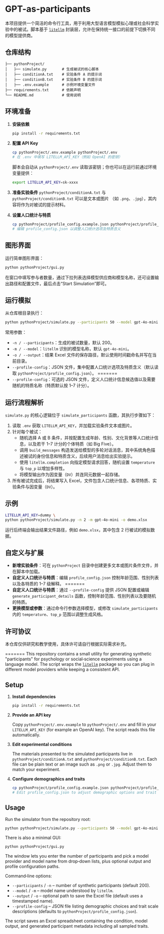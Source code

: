 # GPT-as-participants

本项目提供一个简洁的命令行工具，用于利用大型语言模型模拟心理或社会科学实验中的被试。脚本基于 [`litellm`](https://github.com/BerriAI/litellm) 封装层，允许在保持统一接口的前提下切换不同的模型提供商。

## 仓库结构
```
├── pythonProject/
│   ├── simulate.py       # 生成被试的核心脚本
│   ├── conditionA.txt    # 实验条件 A 的提示词
│   ├── conditionB.txt    # 实验条件 B 的提示词
│   ├── .env.example      # 示例环境变量文件
├── requirements.txt      # 依赖声明
└── README.md             # 使用说明
```

## 环境准备
1. **安装依赖**
   ```bash
   pip install -r requirements.txt
   ```
2. **配置 API Key**
   ```bash
   cp pythonProject/.env.example pythonProject/.env
   # 在 .env 中填写 LITELLM_API_KEY（例如 OpenAI 的密钥）
   ```
   脚本会自动从 `pythonProject/.env` 读取该密钥；你也可以在运行前通过环境变量提供：
   ```bash
   export LITELLM_API_KEY=sk-xxxx
   ```
3. **准备实验条件**
   `pythonProject/conditionA.txt` 与 `pythonProject/conditionB.txt` 可以是文本或图片
   （如 `.png`、`.jpg`），其内容将作为对被试的提示材料。

4. **设置人口统计与特质**
   ```bash
   cp pythonProject/profile_config.example.json pythonProject/profile_config.json
   # 编辑 profile_config.json 以调整人口统计选项及特质含义
   ```

## 图形界面
运行简单图形界面：
```bash
python pythonProject/gui.py
```
在窗口中填写参与者数量，通过下拉列表选择模型供应商和模型名称，还可设置输出路径和配置文件，最后点击“Start Simulation”即可。

## 运行模拟
从仓库根目录执行：
```bash
python pythonProject/simulate.py --participants 50 --model gpt-4o-mini
```
常用参数：
- `-n / --participants`：生成的被试数量，默认 200。
- `-m / --model`：`litellm` 识别的模型名称，默认 `gpt-4o-mini`。
- `-o / --output`：结果 Excel 文件的保存路径，默认使用时间戳命名并写在当前目录。
- `--profile-config`：JSON 文件，集中配置人口统计选项及特质含义（默认读取 `pythonProject/profile_config.json`）。
=======
- `--profile-config`：可选的 JSON 文件，定义人口统计信息候选值以及需要随机的特质名称（特质默认按 1–7 计分）。

## 运行流程解析
`simulate.py` 的核心逻辑位于 `simulate_participants` 函数，其执行步骤如下：
1. 读取 `.env` 获取 `LITELLM_API_KEY`，并加载实验条件文本或图片。
2. 针对每个被试：
   - 随机选择 A 或 B 条件，并按配置生成年龄、性别、文化背景等人口统计信息，以及若干 1–7 计分的个体特质（如 Big Five）。
   - 调用 `build_messages` 构造发送给模型的多轮对话消息，其中系统角色描述被试的身份信息和特质含义，后续用户消息给出实验提示。
   - 使用 `litellm.completion` 向指定模型请求回答，随机设置 `temperature` 与 `top_p` 以增加多样性。
   - 将模型输出作为因变量（`DV`）并连同元数据一起存储。
3. 所有被试完成后，将结果写入 Excel，文件包含人口统计信息、各项特质、实验条件与因变量（`DV`）。

## 示例
```bash
LITELLM_API_KEY=dummy \
python pythonProject/simulate.py -n 2 -m gpt-4o-mini -o demo.xlsx
```
运行后终端会输出结果文件路径，例如 `demo.xlsx`，其中包含 2 行被试的模拟数据。

## 自定义与扩展
- **新增实验条件**：可在 `pythonProject` 目录中创建更多文本或图片条件文件，并在脚本中加载。
- **自定义人口统计与特质**：编辑 `profile_config.json` 控制年龄范围、性别列表以及各特质的 1–7 级解释。
=======
- **自定义人口统计与特质**：通过 `--profile-config` 提供 JSON 配置或编辑 `generate_participant_details` 函数，控制年龄范围、性别列表以及要随机的特质。
- **更换模型或参数**：通过命令行参数选择模型，或修改 `simulate_participants` 内的 `temperature`、`top_p` 范围以调整生成风格。

## 许可协议
本仓库仅供研究和教学使用，具体许可请自行根据实际需求补充。

=======
This repository contains a small utility for generating synthetic
"participants" for psychology or social‑science experiments using a
language model.  The script wraps the [`litellm`](https://github.com/BerriAI/litellm)
package so you can plug in different model providers while keeping a
consistent API.

## Setup

1. **Install dependencies**

   ```bash
   pip install -r requirements.txt
   ```

2. **Provide an API key**

   Copy `pythonProject/.env.example` to `pythonProject/.env` and fill in
your `LITELLM_API_KEY` (for example an OpenAI key).  The script reads this
file automatically.

3. **Edit experimental conditions**

   The materials presented to the simulated participants live in
   `pythonProject/conditionA.txt` and `pythonProject/conditionB.txt`.
   Each file can be plain text or an image such as `.png` or `.jpg`.
   Adjust them to match your experiment.

4. **Configure demographics and traits**

   ```bash
   cp pythonProject/profile_config.example.json pythonProject/profile_config.json
   # Edit profile_config.json to adjust demographic options and trait scale meanings
   ```

## Usage

Run the simulator from the repository root:

```bash
python pythonProject/simulate.py --participants 50 --model gpt-4o-mini
```

There is also a minimal GUI:

```bash
python pythonProject/gui.py
```

The window lets you enter the number of participants and pick a model provider and model name from drop‑down lists, plus optional output and profile configuration paths.

Command‑line options:

- `--participants` / `-n` – number of synthetic participants (default 200).
- `--model` / `-m` – model name understood by `litellm`.
- `--output` / `-o` – optional path to save the Excel file (default uses a
  timestamped name).
- `--profile-config` – JSON file listing demographic choices and trait scale
  descriptions (defaults to `pythonProject/profile_config.json`).

The script saves an Excel spreadsheet containing the condition, model
output, and generated participant metadata including all sampled traits.